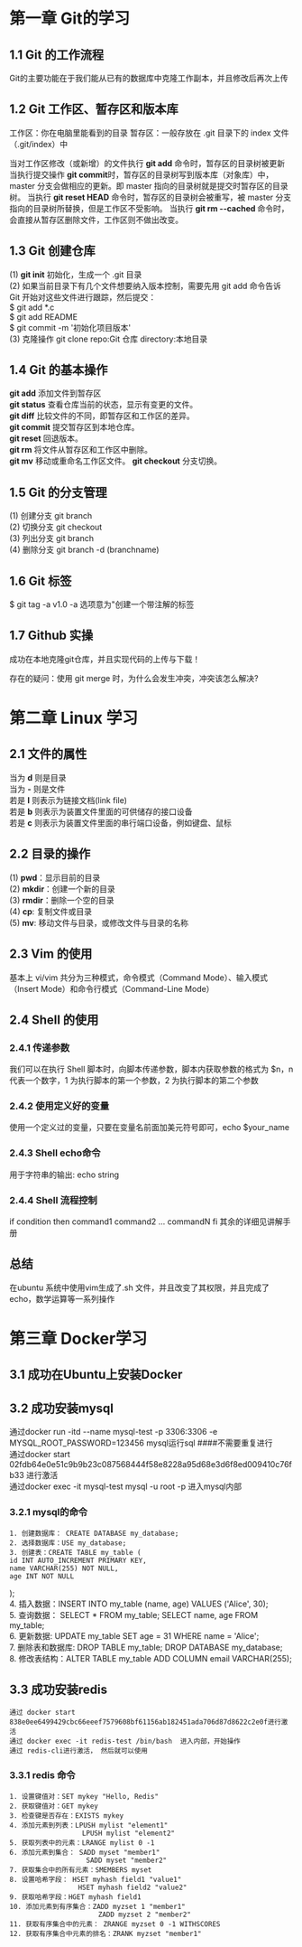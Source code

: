 # 第一章 Git的学习
## 1.1 Git 的工作流程
  Git的主要功能在于我们能从已有的数据库中克隆工作副本，并且修改后再次上传

## 1.2 Git 工作区、暂存区和版本库
  工作区：你在电脑里能看到的目录
  暂存区：一般存放在 .git 目录下的 index 文件（.git/index）中

  当对工作区修改（或新增）的文件执行 **git add** 命令时，暂存区的目录树被更新
  当执行提交操作 **git commit**时，暂存区的目录树写到版本库（对象库）中，master 分支会做相应的更新。即 master 指向的目录树就是提交时暂存区的目录树。
  当执行 **git reset HEAD** 命令时，暂存区的目录树会被重写，被 master 分支指向的目录树所替换，但是工作区不受影响。
  当执行 **git rm --cached <file>** 命令时，会直接从暂存区删除文件，工作区则不做出改变。

## 1.3 Git 创建仓库
  (1) **git init** 初始化，生成一个 .git 目录  
  (2) 如果当前目录下有几个文件想要纳入版本控制，需要先用 git add 命令告诉 Git 开始对这些文件进行跟踪，然后提交：  
  $ git add *.c  
  $ git add README  
  $ git commit -m '初始化项目版本'  
  (3) 克隆操作 git clone <repo> <directory> repo:Git 仓库 directory:本地目录  

## 1.4 Git 的基本操作
  **git add**	添加文件到暂存区  
  **git status**	查看仓库当前的状态，显示有变更的文件。  
  **git diff**	比较文件的不同，即暂存区和工作区的差异。  
  **git commit**	提交暂存区到本地仓库。  
  **git reset**	回退版本。  
  **git rm**	将文件从暂存区和工作区中删除。  
  **git mv**	移动或重命名工作区文件。
  **git checkout**	分支切换。


## 1.5 Git 的分支管理
  (1) 创建分支 git branch  
  (2) 切换分支 git checkout  
  (3) 列出分支 git branch  
  (4) 删除分支 git branch -d (branchname)  

## 1.6 Git 标签
  $ git tag -a v1.0  -a 选项意为"创建一个带注解的标签

## 1.7 Github 实操
  成功在本地克隆git仓库，并且实现代码的上传与下载！

存在的疑问：使用 git merge 时，为什么会发生冲突，冲突该怎么解决?

# 第二章 Linux 学习  

## 2.1 文件的属性
当为 **d** 则是目录  
当为 **-** 则是文件  
若是 **l** 则表示为链接文档(link file)  
若是 **b** 则表示为装置文件里面的可供储存的接口设备  
若是 **c** 则表示为装置文件里面的串行端口设备，例如键盘、鼠标  

## 2.2 目录的操作
(1) **pwd**：显示目前的目录  
(2) **mkdir**：创建一个新的目录  
(3) **rmdir**：删除一个空的目录   
(4) **cp**: 复制文件或目录  
(5) **mv**: 移动文件与目录，或修改文件与目录的名称   

## 2.3 Vim 的使用
基本上 vi/vim 共分为三种模式，命令模式（Command Mode）、输入模式（Insert Mode）和命令行模式（Command-Line Mode）

## 2.4 Shell 的使用
### 2.4.1 传递参数
我们可以在执行 Shell 脚本时，向脚本传递参数，脚本内获取参数的格式为 $n，n 代表一个数字，1 为执行脚本的第一个参数，2 为执行脚本的第二个参数

### 2.4.2 使用定义好的变量
使用一个定义过的变量，只要在变量名前面加美元符号即可，echo $your_name

### 2.4.3 Shell echo命令
用于字符串的输出: echo string

### 2.4.4 Shell 流程控制
if condition
then
    command1 
    command2
    ...
    commandN 
fi
其余的详细见讲解手册

## 总结
在ubuntu 系统中使用vim生成了.sh 文件，并且改变了其权限，并且完成了echo，数学运算等一系列操作

# 第三章 Docker学习
## 3.1 成功在Ubuntu上安装Docker
## 3.2 成功安装mysql

   通过docker run -itd --name mysql-test -p 3306:3306 -e MYSQL_ROOT_PASSWORD=123456 mysql运行sql  ####不需要重复进行  
   通过docker start 02fdb64e0e51c9b9b23c087568444f58e8228a95d68e3d6f8ed009410c76fb33  进行激活  
   通过docker exec -it mysql-test mysql -u root -p 进入mysql内部

### 3.2.1 mysql的命令
    1. 创建数据库： CREATE DATABASE my_database;  
    2. 选择数据库：USE my_database;  
    3. 创建表：CREATE TABLE my_table (  
    id INT AUTO_INCREMENT PRIMARY KEY,  
    name VARCHAR(255) NOT NULL,  
    age INT NOT NULL  
);  
    4. 插入数据：INSERT INTO my_table (name, age) VALUES ('Alice', 30);  
    5. 查询数据： SELECT * FROM my_table; SELECT name, age FROM my_table;  
    6. 更新数据: UPDATE my_table SET age = 31 WHERE name = 'Alice';  
    7. 删除表和数据库: DROP TABLE my_table; DROP DATABASE my_database;  
    8. 修改表结构：ALTER TABLE my_table ADD COLUMN email VARCHAR(255);



## 3.3 成功安装redis
    通过 docker start 838e0ee6499429cbc66eeef7579608bf61156ab182451ada706d87d8622c2e0f进行激活  
    通过 docker exec -it redis-test /bin/bash  进入内部，开始操作  
    通过 redis-cli进行激活， 然后就可以使用  

### 3.3.1 redis 命令
    1. 设置键值对：SET mykey "Hello, Redis"  
    2. 获取键值对：GET mykey  
    3. 检查键是否存在：EXISTS mykey  
    4. 添加元素到列表：LPUSH mylist "element1"  
                      LPUSH mylist "element2"  
    5. 获取列表中的元素：LRANGE mylist 0 -1
    6. 添加元素到集合： SADD myset "member1"  
                       SADD myset "member2"  
    7. 获取集合中的所有元素：SMEMBERS myset  
    8. 设置哈希字段： HSET myhash field1 "value1"  
                     HSET myhash field2 "value2"  
    9. 获取哈希字段：HGET myhash field1  
    10. 添加元素到有序集合：ZADD myzset 1 "member1"   
                          ZADD myzset 2 "member2"  
    11. 获取有序集合中的元素： ZRANGE myzset 0 -1 WITHSCORES  
    12. 获取有序集合中元素的排名：ZRANK myzset "member1"  
    






  
